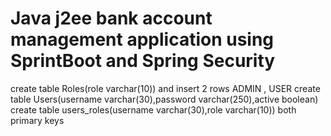 # Java j2ee bank account management application using SprintBoot and Spring Security

create table Roles(role varchar(10)) and insert 2 rows ADMIN , USER 
create table Users(username varchar(30),password varchar(250),active boolean)
create table users_roles(username varchar(30),role varchar(10)) both primary keys
